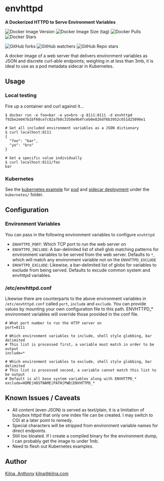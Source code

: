 # envhttpd

**A Dockerized HTTPD to Serve Environment Variables**

![Docker Image Version](https://img.shields.io/docker/v/kilna/envhttpd?sort=semver)
![Docker Image Size (tag)](https://img.shields.io/docker/image-size/kilna/envhttpd/latest)
![Docker Pulls](https://img.shields.io/docker/pulls/kilna/envhttpd)
![Docker Stars](https://img.shields.io/docker/stars/kilna/envhttpd)

![GitHub forks](https://img.shields.io/github/forks/kilna/envhttpd)
![GitHub watchers](https://img.shields.io/github/watchers/kilna/envhttpd)
![GitHub Repo stars](https://img.shields.io/github/stars/kilna/envhttpd)

A docker image of a web server that delivers environment variables as JSON and
discrete curl-able endpoints; weighing in at less than 3mb, it is ideal to use
as a pod metadata sidecar in Kubernetes.

## Usage

### Local testing

Fire up a container and curl against it...

```
$ docker run -e foo=bar -e yo=bro -p 8111:8111 -d envhttpd
f92be2e047b1bf68ce7c82a7b8c3358e9b4fceb0e826df6b3952c651d25096e1

# Get all included environment variables as a JSON dictionary
$ curl localhost:8111
{
  "foo": "bar",
  "yo": "bro"
}

# Get a specific value individually
$ curl localhost:8111/foo
bar
```

### Kubernetes

See the [kubernetes example](./kubernetes/) for [pod](./kubernetes/pod/) and
[sidecar deployment](./kubernetes/sidecar/) under the `kubernetes/` folder.

## Configuration

### Environment Variables

You can pass in the following environment variables to configure `envhttpd`

* `ENVHTTPD_PORT`: Which TCP port to run the web server on
* `ENVHTTPD_INCLUDE`: A bar-delimited list of shell glob matching patterns for
  environment variables to be served from the web server. Defaults to `*`, which
  will match any environment variable not on the `ENVHTTPD_EXCLUDE`
* `ENVHTTPD_EXCLUDE`: Likewise, a bar-delimited list of globs for variables to
  exclude from being served. Defaults to excude common system and envhttpd
  variables.

### /etc/envhttpd.conf

Likewise there are counterparts to the above environment variables in
`/etc/envhttpd.conf` called `port`, `include` and `exclude`. You can provide
values by mounting your own configuration file to this path. ENVHTTPD_*
environment variables will override those provided in the conf file.

```
# What port number to run the HTTP server on
port=8111

# Which environment variables to include, shell style globbing, bar delimited
# This list is processed first, a variable must match in order to be output
include=*

# Which environment variables to exclude, shell style globbing, bar delimited
# This list is processed second, a variable cannot match this list to be output
# Default is all base system variables along with ENVHTTPD_*
exclude=HOME|HOSTNAME|PATH|PWD|ENVHTTPD_*
```

## Known Issues / Caveats

* All content (even JSON) is served as text/plain, it is a limitation of
  busybox httpd that only one index file can be created. I may switch to CGI
  at a later point to remedy.
* Special characters will be stripped from environment variable names for
  direct endpoints.
* Still too bloated. If I create a compiled binary for the environment dump,
  I can probably get the image to under 1mb.
* Need to flesh out Kubernetes examples.

## Author

[Kilna, Anthony](http://github.com/kilna)
[kilna@kilna.com](mailto:kilna@kilna.com)



